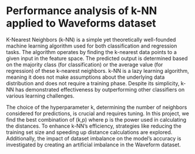 # Performance analysis of k-NN applied to Waveforms dataset
K-Nearest Neighbors (k-NN) is a simple yet theoretically well-founded machine learning algorithm used for both classification and regression tasks. The algorithm operates by finding the k-nearest data points to a given input in the feature space. The predicted output is determined based on the majority class (for classification) or the average value (for regression) of these k-nearest neighbors. k-NN is a lazy learning algorithm, meaning it does not make assumptions about the underlying data distribution and does not require a training phase. Despite its simplicity, k-NN has demonstrated effectiveness by outperforming other classifiers on various learning challenges.

The choice of the hyperparameter k, determining the number of neighbors considered for predictions, is crucial and requires tuning. In this project, we find the best combination of (k,p) where p is the power used in calculating the distances. To enhance k-NN’s efficiency, strategies like reducing the training set size and speeding up distance calculations are explored. Additionally, the impact of dataset imbalance on the model’s accuracy is investigated by creating an artificial imbalance in the Waveform dataset.
